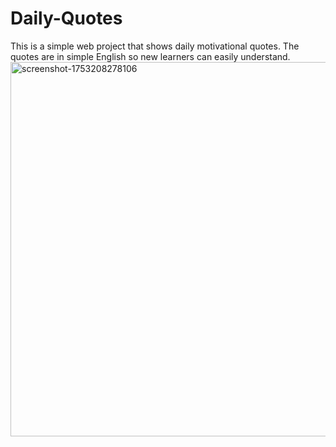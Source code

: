 # Daily-Quotes
This is a simple web project that shows daily motivational quotes. The quotes are in simple English so new learners can easily understand.
<img width="1910" height="599" alt="screenshot-1753208278106" src="https://github.com/user-attachments/assets/15d8df72-b5d5-4f05-9e7c-ab6a06045a97" />



 

